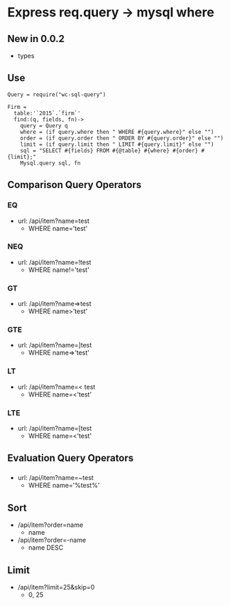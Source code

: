 
# Express req.query -> mysql where
## New in 0.0.2
- types
## Use
```
Query = require("wc-sql-query")

Firm =
  table:'`2015`.`firm`'
  find:(q, fields, fn)->
    query = Query q
    where = (if query.where then " WHERE #{query.where}" else "")
    order = (if query.order then " ORDER BY #{query.order}" else "")
    limit = (if query.limit then " LIMIT #{query.limit}" else "")
    sql = "SELECT #{fields} FROM #{@table} #{where} #{order} #{limit};"
    Mysql.query sql, fn
```

## Comparison Query Operators

### EQ
- url: /api/item?name=test
    + WHERE name='test'

### NEQ
- url: /api/item?name=!test
    + WHERE name!='test'

### GT
- url: /api/item?name=>test
    + WHERE name>'test'

### GTE
- url: /api/item?name=]test
    + WHERE name=>'test'

### LT
- url: /api/item?name=< test
    + WHERE name=<'test'

### LTE
- url: /api/item?name=[test
    + WHERE name=<'test'

## Evaluation Query Operators
### 
- url: /api/item?name=~test
    + WHERE name='%test%'


## Sort

- /api/item?order=name
    + name
- /api/item?order=-name
    + name DESC

## Limit
- /api/item?limit=25&skip=0
    + 0, 25
